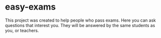 # easy-exams
This project was created to help people who pass exams. Here you can ask questions that interest you. They will be answered by the same students as you, or teachers.
